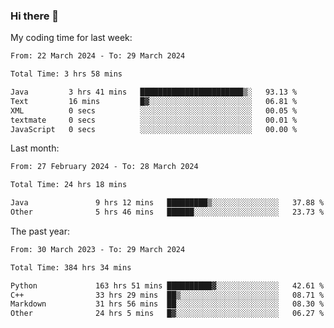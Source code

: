 ### Hi there 👋

My coding time for last week:

<!--START_SECTION:week-->

```txt
From: 22 March 2024 - To: 29 March 2024

Total Time: 3 hrs 58 mins

Java         3 hrs 41 mins   ███████████████████████▒░   93.13 %
Text         16 mins         █▓░░░░░░░░░░░░░░░░░░░░░░░   06.81 %
XML          0 secs          ░░░░░░░░░░░░░░░░░░░░░░░░░   00.05 %
textmate     0 secs          ░░░░░░░░░░░░░░░░░░░░░░░░░   00.01 %
JavaScript   0 secs          ░░░░░░░░░░░░░░░░░░░░░░░░░   00.00 %
```

<!--END_SECTION:week-->

Last month:

<!--START_SECTION:month-->

```txt
From: 27 February 2024 - To: 28 March 2024

Total Time: 24 hrs 18 mins

Java               9 hrs 12 mins   █████████▒░░░░░░░░░░░░░░░   37.88 %
Other              5 hrs 46 mins   ██████░░░░░░░░░░░░░░░░░░░   23.73 %
```

<!--END_SECTION:month-->

The past year:

<!--START_SECTION:year-->

```txt
From: 30 March 2023 - To: 29 March 2024

Total Time: 384 hrs 34 mins

Python             163 hrs 51 mins ██████████▓░░░░░░░░░░░░░░   42.61 %
C++                33 hrs 29 mins  ██▒░░░░░░░░░░░░░░░░░░░░░░   08.71 %
Markdown           31 hrs 56 mins  ██░░░░░░░░░░░░░░░░░░░░░░░   08.30 %
Other              24 hrs 5 mins   █▓░░░░░░░░░░░░░░░░░░░░░░░   06.27 %
```

<!--END_SECTION:year-->
